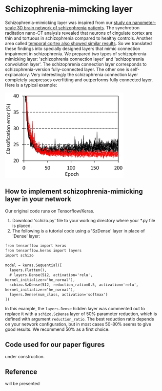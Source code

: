 # Schizophrenia-mimcking layer
Schizophrenia-mimicking layer was inspired from our [study on nanometer-scale 3D brain network of schizophrenia patients](https://www.nature.com/articles/s41398-019-0427-4). The synchrotron raditation nano-CT analysis revealed that neurons of cingulate cortex are thin and tortuous in schizophrenia compared to healthy controls. Another area called [temporal cortex also showed similar results](https://arxiv.org/abs/2007.00212). So we translated these findings into specially designed layers that mimic connection impairment in schizophrenia. We prepared two types of schizophrenia mimicking layer: 'schizophrenia connection layer' and 'schizophrenia convolution layer'. The schizophrenia connection layer corresponds to schizophrenia-version fully-connected layer. The other one is self-explanatory. Very interestingly the schizophrenia connection layer completely suppresses overfitting and outperforms fully connected layer. Here is a typical example: <BR><BR>
![training example](pics/CIFAR_CNN_ConcurrTraj200913.png)

## How to implement schizophrenia-mimicking layer in your network
Our original code runs on Tensorflow/Keras. 
1. Download 'schizo.py' file to your working directory where your *.py file is placed. 
2. The following is a tutorial code using a 'SzDense' layer in place of 'Dense' layer: 
```
from tensorflow import keras
from tensorflow.keras import layers
import schizo

model = keras.Sequential([
  layers.Flatten(),
  # layers.Dense(512, activation='relu', kernel_initializer='he_normal'),
  schizo.SzDense(512, reduction_ratio=0.5, activation='relu', kernel_initializer='he_normal'),
  layers.Dense(num_class, activation='softmax')
])
```
In this example, the `layers.Dense` hidden layer was commented out to replace it with a `schizo.SzDense` layer of 50% parameter reduction, which is defined with argument `reduction_ratio`. The best reduction ratio depends on your network configuration, but in most cases 50-80% seems to give good results. We recommend 50% as a first choice. 

## Code used for our paper figures
under construction.

## Reference
will be presented
